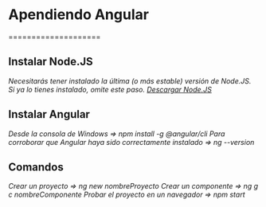 # Apendiendo Angular
====================

Instalar Node.JS
-----------------
_Necesitarás tener instalado la última (o más estable) versión de Node.JS. Si ya lo tienes instalado, omite este paso._
_[Descargar Node.JS](https://nodejs.org)_

Instalar Angular
----------------
_Desde la consola de Windows => npm install -g @angular/cli_
_Para corroborar que Angular haya sido correctamente instalado => ng --version_

Comandos
--------
_Crear un proyecto => ng new nombreProyecto_
_Crear un componente => ng g c nombreComponente_
_Probar el proyecto en un navegador => npm start_

